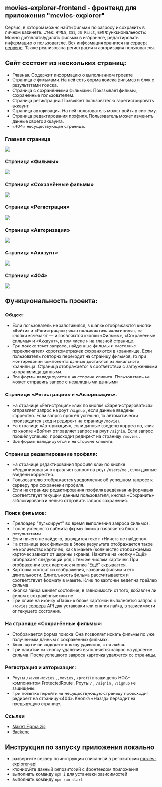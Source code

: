 ## movies-explorer-frontend - фронтенд для приложения "movies-explorer" 

Сервис, в котором можно найти фильмы по запросу и сохранить в личном кабинете.
Стек: `HTML5`, `CSS`, `JS React`, `БЭМ`
Функциональность: Можно добавлять/удалять фильмы в избранное, редактировать информацию о пользователе. Вся информация хранится на сервере [сервере](https://github.com/Evgeniia2405/movies-explorer-api/). Также реализована регистрация и авторизация пользователя.

## Сайт состоит из нескольких страниц:
- Главная. Содержит информацию о выполненном проекте.
- Страница с фильмами. На ней есть форма поиска фильмов и блок с результатами поиска.
- Страница с сохранёнными фильмами. Показывает фильмы, сохранённые пользователем.
- Страница регистрации. Позволяет пользователю зарегистрировать аккаунт.
- Страница авторизации. На ней пользователь может войти в систему.
- Страница редактирования профиля. Пользователь может изменить данные своего аккаунта.
- «404» несуществующая страница.

### Главная страница
![](/src/images/mainpage.jpg)

### Страница «Фильмы»
![](/src/images/moviespage.jpg)

### Страница «Сохранённые фильмы»
![](/src/images/savedmoviespage.jpg)

### Страница «Регистрация»
![](/src/images/regpage.jpg)

### Страница «Авторизация»
![](/src/images/authpage.jpg)

### Страница «Аккаунт»
![](/src/images/profilepage.jpg)

### Страница «404»
![](/src/images/nfoundpage.jpg)

## Функциональность проекта:
### Общее:
- Если пользователь не залогинился, в шапке отображаются кнопки «Войти» и «Регистрация»; если пользователь залогинился, то кнопки исчезают — и появляются кнопки «Фильмы», «Сохранённые фильмы» и «Аккаунт», в том числе и на главной странице.
- При поиске текст запроса, найденные фильмы и состояние переключателя короткометражек сохраняются в хранилище. Если пользователь повторно переходит на страницу фильмов, то при монтировании компонента данные достаются из локального хранилища. Страница отображается в соответствии с загруженными из хранилища данными.
- Все формы валидируются и на стороне клиента. Пользователь не может отправить запрос с
невалидными данными.

### Страницы «Регистрация» и «Авторизация»:
- На странице «Регистрация» клик по кнопке «Зарегистрироваться» отправляет запрос на роут `/signup` , если данные введены корректно. Если запрос прошёл успешно, то автоматически производится вход и редирект на страницу `/movies`.
- На странице «Авторизация», если данные введены корректно, клик по кнопке «Войти» отправляет запрос на роут `/signin`. Если запрос прошёл успешно, происходит редирект на страницу `/movies` .
- Все формы валидируются и на стороне клиента.

### Страница редактирование профиля:
- На странице редактирования профиля клик по кнопке «Редактировать» отправляет запрос на роут `/users/me` , если данные введены корректно.
- Пользователю отображается уведомление об успешном запросе к серверу при сохранении профиля.
- Если на странице редактирования профиля введённая информация соответствует текущим данным пользователя, кнопка «Сохранить» заблокирована и нельзя отправить запрос сохранения.

### Поиск фильмов:
- Прелоадер "пульсирует" во время выполнения запроса фильмов.
- После успешного сабмита формы поиска появляется блок с результатами.
- Если ничего не найдено, выводится текст: «Ничего не найдено».
- На странице всех фильмов в блоке результата отображается такое же количество карточек, как в макете (количество отображаемых карточек зависит от ширины экрана). Нажатие на кнопку «Ещё» отображает следующий ряд с тем же числом карточек. При отображении всех карточек кнопка "Ещё" скрывается.
- Карточка состоит из изображения, названия фильма и его длительности. Длительность фильма рассчитывается и соответствует формату в макете. Клик по карточке ведёт на трейлер фильма.
- Кнопка лайка меняет состояние, в зависимости от того, добавлен ли фильм в сохранённые или нет.
- При клике на иконку «Лайк» в блоке карточки выполняется запрос к `/movies` [сервера](https://github.com/Evgeniia2405/movies-explorer-api/) API для установки или снятия лайка, в зависимости от текущего состояния.

### На странице «Сохранённые фильмы»:
- Отображается форма поиска. Она позволяет искать фильмы по уже полученным данным о сохранённых фильмах.
- Блок карточки содержит кнопку удаления, а не лайка.
- При нажатии на кнопку удаления выполняется запрос на удаление фильма. После успешного запроса карточка удаляется со страницы.

### Регистрация и авторизация:
- Роуты `/saved-movies` , `/movies` , `/profile` защищены HOC-компонентом ProtectedRoute . Роуты `/` , `/signin` , `/signup` не защищены.
- При попытке перейти на несуществующую страницу происходит редирект на страницу «404». Кнопка «Назад» перводит на предыдущую страницу.

### Ссылки
- [Макет Figma zip](https://disk.yandex.ru/d/HNVNC-MlA1aTlA)
- [Backend](https://github.com/Evgeniia2405/movies-explorer-api)

## Инструкция по запуску приложения локально
- разверните сервер по инструкции описанной в репозитории [movies-explorer-api](https://github.com/Evgeniia2405/movies-explorer-api)
- клонируйте данный репозиторий с фронтендом приложения
- выполнить команду `npm i` для установки зависимостей
- выполнить команду `npm run start`
